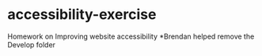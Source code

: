 # accessibility-exercise
Homework on Improving website accessibility 
*Brendan helped remove the Develop folder
